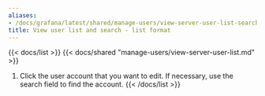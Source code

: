 ```yaml
---
aliases:
- /docs/grafana/latest/shared/manage-users/view-server-user-list-search/
title: View user list and search - list format
---
```


{{< docs/list >}}
{{< docs/shared "manage-users/view-server-user-list.md" >}}

1. Click the user account that you want to edit. If necessary, use the search field to find the account.
   {{< /docs/list >}}
